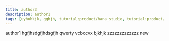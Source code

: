 ```yaml
---
title: author3
description: author1
tags: [uyhuhkjk, gghjh, tutorial:product/hana_studio, tutorial:product/sapHana, products:analytics,products:analytics/73554900100700000648/01200314690800000637/01200314690900001215, tutorial:interest/sap_cal]
---
```

author1
hgfjhsdgfjhdsgfjh
qwerty
vcbxcvx
bjkhjk
zzzzzzzzzzzzz
new
